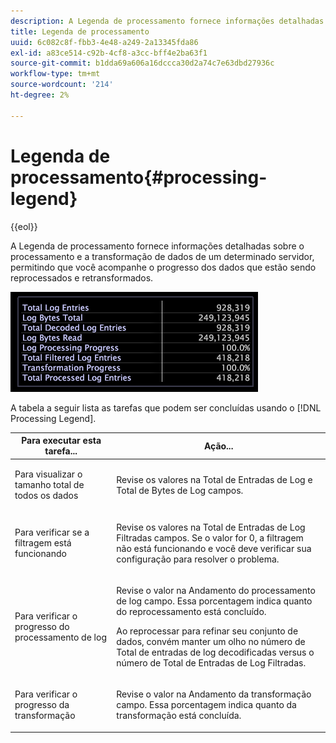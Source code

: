 ```yaml
---
description: A Legenda de processamento fornece informações detalhadas sobre o processamento e a transformação de dados de um determinado servidor, permitindo que você acompanhe o progresso dos dados que estão sendo reprocessados e retransformados.
title: Legenda de processamento
uuid: 6c082c8f-fbb3-4e48-a249-2a13345fda86
exl-id: a83ce514-c92b-4cf8-a3cc-bff4e2ba63f1
source-git-commit: b1dda69a606a16dccca30d2a74c7e63dbd27936c
workflow-type: tm+mt
source-wordcount: '214'
ht-degree: 2%

---
```


# Legenda de processamento{#processing-legend}

{{eol}}

A Legenda de processamento fornece informações detalhadas sobre o processamento e a transformação de dados de um determinado servidor, permitindo que você acompanhe o progresso dos dados que estão sendo reprocessados e retransformados.

![](assets/vis_ProcessingLegend.png)

A tabela a seguir lista as tarefas que podem ser concluídas usando o [!DNL Processing Legend].

<table id="table_6149250C44B14C44A3CB1CEF68B280C6"> 
 <thead> 
  <tr> 
   <th colname="col1" class="entry"> Para executar esta tarefa... </th> 
   <th colname="col2" class="entry"> Ação... </th> 
  </tr> 
 </thead>
 <tbody> 
  <tr> 
   <td colname="col1"> <p>Para visualizar o tamanho total de todos os dados </p> </td> 
   <td colname="col2"> <p>Revise os valores na <span class="wintitle"> Total de Entradas de Log</span> e <span class="wintitle"> Total de Bytes de Log</span> campos. </p> </td> 
  </tr> 
  <tr> 
   <td colname="col1"> <p>Para verificar se a filtragem está funcionando </p> </td> 
   <td colname="col2"> <p>Revise os valores na <span class="wintitle"> Total de Entradas de Log Filtradas</span> campos. Se o valor for 0, a filtragem não está funcionando e você deve verificar sua configuração para resolver o problema. </p> </td> 
  </tr> 
  <tr> 
   <td colname="col1"> <p>Para verificar o progresso do processamento de log </p> </td> 
   <td colname="col2"> <p>Revise o valor na <span class="wintitle"> Andamento do processamento de log</span> campo. Essa porcentagem indica quanto do reprocessamento está concluído. </p> <p>Ao reprocessar para refinar seu conjunto de dados, convém manter um olho no número de <span class="wintitle"> Total de entradas de log decodificadas</span> versus o número de <span class="wintitle"> Total de Entradas de Log Filtradas</span>. </p> </td> 
  </tr> 
  <tr> 
   <td colname="col1"> <p>Para verificar o progresso da transformação </p> </td> 
   <td colname="col2"> <p>Revise o valor na <span class="wintitle"> Andamento da transformação</span> campo. Essa porcentagem indica quanto da transformação está concluída. </p> </td> 
  </tr> 
 </tbody> 
</table>
